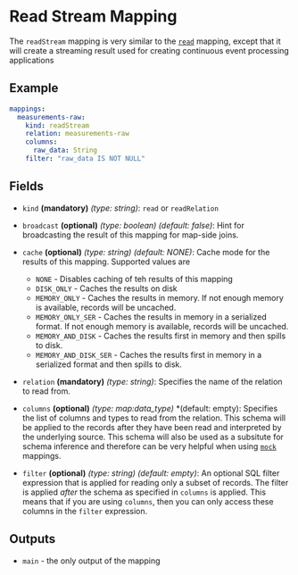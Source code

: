 # Read Stream Mapping

The `readStream` mapping is very similar to the [`read`](read-relation.md) mapping, except that it will create a streaming
result used for creating continuous event processing applications

## Example
```yaml
mappings:
  measurements-raw:
    kind: readStream
    relation: measurements-raw
    columns:
      raw_data: String
    filter: "raw_data IS NOT NULL"
```

## Fields

* `kind` **(mandatory)** *(type: string)*: `read` or `readRelation`

* `broadcast` **(optional)** *(type: boolean)* *(default: false)*:
  Hint for broadcasting the result of this mapping for map-side joins.

* `cache` **(optional)** *(type: string)* *(default: NONE)*:
  Cache mode for the results of this mapping. Supported values are
    * `NONE` - Disables caching of teh results of this mapping
    * `DISK_ONLY` - Caches the results on disk
    * `MEMORY_ONLY` - Caches the results in memory. If not enough memory is available, records will be uncached.
    * `MEMORY_ONLY_SER` - Caches the results in memory in a serialized format. If not enough memory is available, records will be uncached.
    * `MEMORY_AND_DISK` - Caches the results first in memory and then spills to disk.
    * `MEMORY_AND_DISK_SER` - Caches the results first in memory in a serialized format and then spills to disk.

* `relation` **(mandatory)** *(type: string)*:
  Specifies the name of the relation to read from.

* `columns` **(optional)** *(type: map:data_type)* *(default: empty):
  Specifies the list of columns and types to read from the relation. This schema will be applied to the records after
  they have been read and interpreted by the underlying source. This schema will also be used as a subsitute for schema
  inference and therefore can be very helpful when using [`mock`](mock.md) mappings.

* `filter` **(optional)** *(type: string)* *(default: empty)*:
  An optional SQL filter expression that is applied for reading only a subset of records. The filter is applied
  *after* the schema as specified in `columns` is applied. This means that if you are using `columns`, then you
  can only access these columns in the `filter` expression.


## Outputs
* `main` - the only output of the mapping

